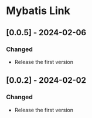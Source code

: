 <!-- Keep a Changelog guide -> https://keepachangelog.com -->

# Mybatis Link

## [0.0.5] - 2024-02-06

### Changed

- Release the first version

## [0.0.2] - 2024-02-02

### Changed

- Release the first version

